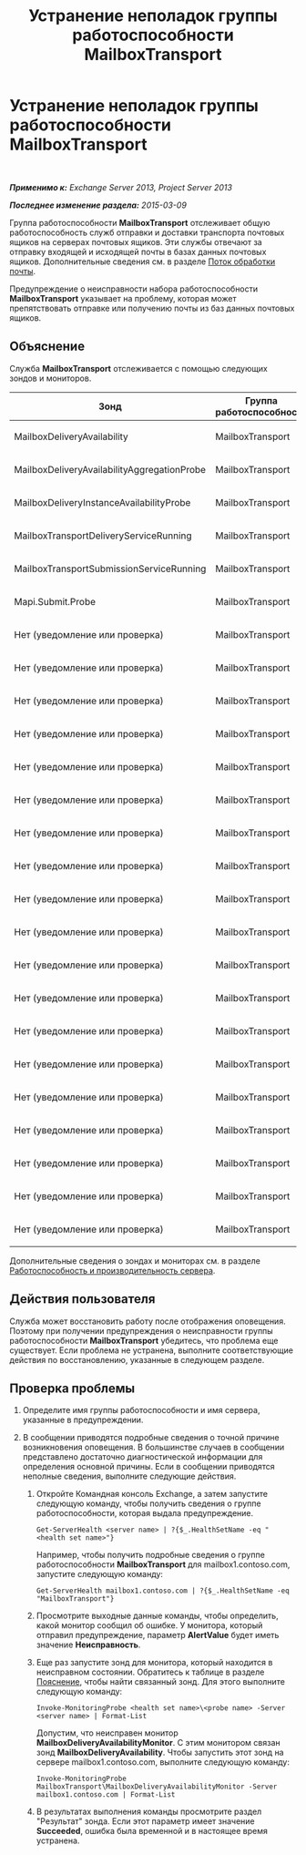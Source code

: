 ﻿---
title: Устранение неполадок группы работоспособности MailboxTransport
TOCTitle: Устранение неполадок группы работоспособности MailboxTransport
ms:assetid: 02bfa4cf-6929-437e-bae5-079ea1b92373
ms:mtpsurl: https://technet.microsoft.com/ru-ru/library/ms.exch.scom.mailboxtransport(v=EXCHG.150)
ms:contentKeyID: 54652159
ms.date: 11/14/2015
mtps_version: v=EXCHG.150
ms.translationtype: HT
---

# Устранение неполадок группы работоспособности MailboxTransport

 

_**Применимо к:** Exchange Server 2013, Project Server 2013_

_**Последнее изменение раздела:** 2015-03-09_

Группа работоспособности **MailboxTransport** отслеживает общую работоспособность служб отправки и доставки транспорта почтовых ящиков на серверах почтовых ящиков. Эти службы отвечают за отправку входящей и исходящей почты в базах данных почтовых ящиков. Дополнительные сведения см. в разделе [Поток обработки почты](https://technet.microsoft.com/ru-ru/library/aa996349\(v=exchg.150\)).

Предупреждение о неисправности набора работоспособности **MailboxTransport** указывает на проблему, которая может препятствовать отправке или получению почты из баз данных почтовых ящиков.

## Объяснение

Служба **MailboxTransport** отслеживается с помощью следующих зондов и мониторов.


<table>
<colgroup>
<col style="width: 33%" />
<col style="width: 33%" />
<col style="width: 33%" />
</colgroup>
<thead>
<tr class="header">
<th>Зонд</th>
<th>Группа работоспособности</th>
<th>Связанные мониторы</th>
</tr>
</thead>
<tbody>
<tr class="odd">
<td><p>MailboxDeliveryAvailability</p></td>
<td><p>MailboxTransport</p></td>
<td><p>MailboxDeliveryAvailabilityMonitor</p></td>
</tr>
<tr class="even">
<td><p>MailboxDeliveryAvailabilityAggregationProbe</p></td>
<td><p>MailboxTransport</p></td>
<td><p>MailboxDeliveryAvailabilityAggregationMonitor</p></td>
</tr>
<tr class="odd">
<td><p>MailboxDeliveryInstanceAvailabilityProbe</p></td>
<td><p>MailboxTransport</p></td>
<td><p>MailboxDeliveryInstanceAvailabilityMonitor</p></td>
</tr>
<tr class="even">
<td><p>MailboxTransportDeliveryServiceRunning</p></td>
<td><p>MailboxTransport</p></td>
<td><p>MailboxTransportDeliveryServiceRunningMonitor</p></td>
</tr>
<tr class="odd">
<td><p>MailboxTransportSubmissionServiceRunning</p></td>
<td><p>MailboxTransport</p></td>
<td><p>MailboxTransportSubmissionServiceRunningMonitor</p></td>
</tr>
<tr class="even">
<td><p>Mapi.Submit.Probe</p></td>
<td><p>MailboxTransport</p></td>
<td><p>Mapi.Submit.Monitor</p></td>
</tr>
<tr class="odd">
<td><p>Нет (уведомление или проверка)</p></td>
<td><p>MailboxTransport</p></td>
<td><p>CrashEvent.msexchangedelivery</p></td>
</tr>
<tr class="even">
<td><p>Нет (уведомление или проверка)</p></td>
<td><p>MailboxTransport</p></td>
<td><p>CrashEvent.msexchangesubmission</p></td>
</tr>
<tr class="odd">
<td><p>Нет (уведомление или проверка)</p></td>
<td><p>MailboxTransport</p></td>
<td><p>DeliveryBackpressureSustainedTimeMonitor</p></td>
</tr>
<tr class="even">
<td><p>Нет (уведомление или проверка)</p></td>
<td><p>MailboxTransport</p></td>
<td><p>DeliveryInterceptorStoreDriverAgentPctPermFailedMonitor</p></td>
</tr>
<tr class="odd">
<td><p>Нет (уведомление или проверка)</p></td>
<td><p>MailboxTransport</p></td>
<td><p>MailboxTransportUserQuarantineMonitor</p></td>
</tr>
<tr class="even">
<td><p>Нет (уведомление или проверка)</p></td>
<td><p>MailboxTransport</p></td>
<td><p>MBTSubmissionInterceptorSubmissionAgentMonitor</p></td>
</tr>
<tr class="odd">
<td><p>Нет (уведомление или проверка)</p></td>
<td><p>MailboxTransport</p></td>
<td><p>MSExchangeAsstAvgEventProcessingTimeSubmissionMonitor50</p></td>
</tr>
<tr class="even">
<td><p>Нет (уведомление или проверка)</p></td>
<td><p>MailboxTransport</p></td>
<td><p>MSExchangeAsstAvgEventProcessingTimeSubmissionMonitor70</p></td>
</tr>
<tr class="odd">
<td><p>Нет (уведомление или проверка)</p></td>
<td><p>MailboxTransport</p></td>
<td><p>PrivateWorkingSetError.msexchangedelivery</p></td>
</tr>
<tr class="even">
<td><p>Нет (уведомление или проверка)</p></td>
<td><p>MailboxTransport</p></td>
<td><p>PrivateWorkingSetError.msexchangesubmission</p></td>
</tr>
<tr class="odd">
<td><p>Нет (уведомление или проверка)</p></td>
<td><p>MailboxTransport</p></td>
<td><p>PrivateWorkingSetWarning.msexchangedelivery</p></td>
</tr>
<tr class="even">
<td><p>Нет (уведомление или проверка)</p></td>
<td><p>MailboxTransport</p></td>
<td><p>PrivateWorkingSetWarning.msexchangesubmission</p></td>
</tr>
<tr class="odd">
<td><p>Нет (уведомление или проверка)</p></td>
<td><p>MailboxTransport</p></td>
<td><p>ProcessProcessorTimeError.msexchangedelivery</p></td>
</tr>
<tr class="even">
<td><p>Нет (уведомление или проверка)</p></td>
<td><p>MailboxTransport</p></td>
<td><p>ProcessProcessorTimeError.msexchangesubmission</p></td>
</tr>
<tr class="odd">
<td><p>Нет (уведомление или проверка)</p></td>
<td><p>MailboxTransport</p></td>
<td><p>ProcessProcessorTimeWarning.msexchangedelivery</p></td>
</tr>
<tr class="even">
<td><p>Нет (уведомление или проверка)</p></td>
<td><p>MailboxTransport</p></td>
<td><p>ProcessProcessorTimeWarning.msexchangesubmission</p></td>
</tr>
<tr class="odd">
<td><p>Нет (уведомление или проверка)</p></td>
<td><p>MailboxTransport</p></td>
<td><p>SubmissionBackpressureSustainedTimeMonitor</p></td>
</tr>
<tr class="even">
<td><p>Нет (уведомление или проверка)</p></td>
<td><p>MailboxTransport</p></td>
<td><p>SubmissionInterceptorSubmissionAgentPctPermFailedMonitor</p></td>
</tr>
<tr class="odd">
<td><p>Нет (уведомление или проверка)</p></td>
<td><p>MailboxTransport</p></td>
<td><p>TransportDeliveryFailuresDeliveryStoreDriver560Monitor</p></td>
</tr>
</tbody>
</table>


Дополнительные сведения о зондах и мониторах см. в разделе [Работоспособность и производительность сервера](https://technet.microsoft.com/ru-ru/library/jj150551\(v=exchg.150\)).

## Действия пользователя

Служба может восстановить работу после отображения оповещения. Поэтому при получении предупреждения о неисправности группы работоспособности **MailboxTransport** убедитесь, что проблема еще существует. Если проблема не устранена, выполните соответствующие действия по восстановлению, указанные в следующем разделе.

## Проверка проблемы

1.  Определите имя группы работоспособности и имя сервера, указанные в предупреждении.

2.  В сообщении приводятся подробные сведения о точной причине возникновения оповещения. В большинстве случаев в сообщении представлено достаточно диагностической информации для определения основной причины. Если в сообщении приводятся неполные сведения, выполните следующие действия.
    
    1.  Откройте Командная консоль Exchange, а затем запустите следующую команду, чтобы получить сведения о группе работоспособности, которая выдала предупреждение.
        
            Get-ServerHealth <server name> | ?{$_.HealthSetName -eq "<health set name>"}
        
        Например, чтобы получить подробные сведения о группе работоспособности **MailboxTransport** для mailbox1.contoso.com, запустите следующую команду:
        
            Get-ServerHealth mailbox1.contoso.com | ?{$_.HealthSetName -eq "MailboxTransport"}
    
    2.  Просмотрите выходные данные команды, чтобы определить, какой монитор сообщил об ошибке. У монитора, который отправил предупреждение, параметр **AlertValue** будет иметь значение **Неисправность**.
    
    3.  Еще раз запустите зонд для монитора, который находится в неисправном состоянии. Обратитесь к таблице в разделе [Пояснение](troubleshooting-activesync-health-set.md), чтобы найти связанный зонд. Для этого выполните следующую команду:
        
            Invoke-MonitoringProbe <health set name>\<probe name> -Server <server name> | Format-List
        
        Допустим, что неисправен монитор **MailboxDeliveryAvailabilityMonitor**. С этим монитором связан зонд **MailboxDeliveryAvailability**. Чтобы запустить этот зонд на сервере mailbox1.contoso.com, выполните следующую команду:
        
            Invoke-MonitoringProbe MailboxTransport\MailboxDeliveryAvailabilityMonitor -Server mailbox1.contoso.com | Format-List
    
    4.  В результатах выполнения команды просмотрите раздел "Результат" зонда. Если этот параметр имеет значение **Succeeded**, ошибка была временной и в настоящее время устранена.

